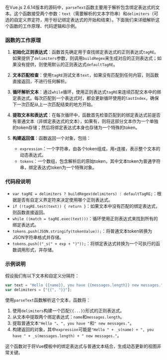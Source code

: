 在Vue.js 2.6.14版本的源码中，`parseText`函数主要用于解析包含绑定表达式的文本。这个函数接受两个参数：`text`（需要解析的文本字符串）和`delimiters`（可选的自定义界定符，用于标记绑定表达式的开始和结束）。下面我们来详细解析这个函数的工作原理、代码逻辑和示例。

### 函数的工作原理

1. **初始化正则表达式**：函数首先确定用于查找绑定表达式的正则表达式`tagRE`。如果提供了`delimiters`参数，则调用`buildRegex`来生成对应的正则表达式；如果没有提供，则使用默认的正则表达式`defaultTagRE`。

2. **文本匹配检查**：使用`tagRE`测试文本`text`，如果没有匹配到任何内容，则函数直接返回，不进行任何解析。

3. **循环解析文本**：通过`while`循环，使用正则表达式`tagRE`来连续匹配文本中的绑定表达式。每次匹配到一个表达式时，都会更新循环使用的`lastIndex`，确保下一次匹配从上一次匹配结束的地方开始。

4. **提取文本和表达式**：在每次循环中，函数首先检查匹配到的绑定表达式前是否有普通文本（非绑定表达式的文本），如果有，则将这部分文本作为一个单独的token存储；然后将绑定表达式本身也存储为一个特殊的token。

5. **构建返回值**：函数返回一个对象，包括：
   - `expression`：一个字符串，由各个token组成，用`+`连接，表示整个文本的动态表达式。
   - `tokens`：一个数组，包含解析后的原始token，其中文本token为普通字符串，绑定表达式token为一个特殊对象。

### 代码段说明

- `var tagRE = delimiters ? buildRegex(delimiters) : defaultTagRE;`：根据是否有自定义界定符来决定使用哪个正则表达式。
- `if (!tagRE.test(text)) { return }`：如果文本中没有匹配的绑定表达式，则函数直接返回。
- `while ((match = tagRE.exec(text)))`：循环使用正则表达式来找到所有的绑定表达式。
- `tokens.push(JSON.stringify(tokenValue));`：将普通文本token转换为JSON字符串格式并存储。
- `tokens.push(("_s(" + exp + ")"));`：将绑定表达式转换为一个可执行的函数调用形式，并存储。

### 示例说明

假设我们有以下文本和自定义分隔符：

```javascript
var text = "Hello {{name}}, you have {{messages.length}} new messages.";
var delimiters = ["{{", "}}"];
```

使用`parseText`函数解析这个文本，函数将：

1. 使用`delimiters`构建一个匹配`{{...}}`形式的正则表达式。
2. 从文本中提取两个绑定表达式：`name`和`messages.length`。
3. 提取普通文本`"Hello "`、`", you have "`和`" new messages."`。
4. 构建返回的对象，其中`expression`可能是`"Hello " + _s(name) + ", you have " + _s(messages.length) + " new messages."`。

这个函数对于将Vue模板中的绑定表达式与普通文本结合，生成动态更新的视图非常关键。